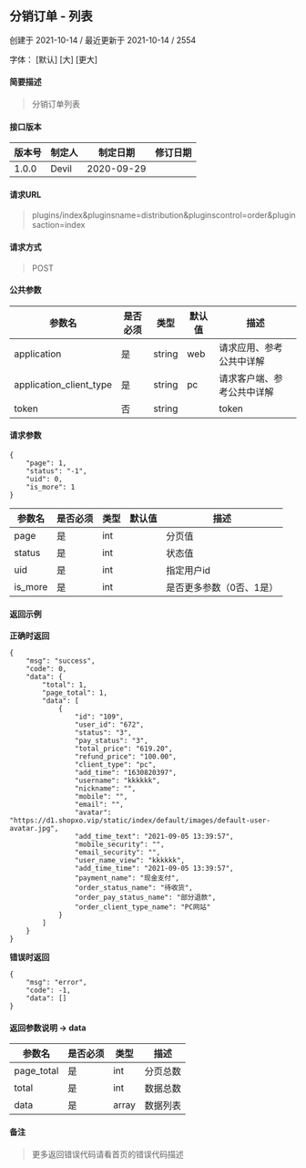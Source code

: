 ## 分销订单 - 列表

创建于 2021-10-14 / 最近更新于 2021-10-14 / 2554

字体： \[默认\] \[大\] \[更大\]

#### 简要描述

> 分销订单列表

#### 接口版本

| 版本号 | 制定人 | 制定日期 | 修订日期 |
| --- | --- | --- | --- |
| 1.0.0 | Devil | 2020-09-29 |  |

#### 请求URL

> plugins/index&pluginsname=distribution&pluginscontrol=order&pluginsaction=index

#### 请求方式

> POST

#### 公共参数

| 参数名 | 是否必须 | 类型 | 默认值 | 描述 |
| --- | --- | --- | --- | --- |
| application | 是 | string | web | 请求应用、参考公共中详解 |
| application\_client\_type | 是 | string | pc | 请求客户端、参考公共中详解 |
| token | 否 | string |  | token |

#### 请求参数

```
{
    "page": 1,
    "status": "-1",
    "uid": 0,
    "is_more": 1
}
```

| 参数名 | 是否必须 | 类型 | 默认值 | 描述 |
| --- | --- | --- | --- | --- |
| page | 是 | int |  | 分页值 |
| status | 是 | int |  | 状态值 |
| uid | 是 | int |  | 指定用户id |
| is\_more | 是 | int |  | 是否更多参数（0否、1是） |

#### 返回示例

**正确时返回**

```
{
    "msg": "success",
    "code": 0,
    "data": {
        "total": 1,
        "page_total": 1,
        "data": [
            {
                "id": "109",
                "user_id": "672",
                "status": "3",
                "pay_status": "3",
                "total_price": "619.20",
                "refund_price": "100.00",
                "client_type": "pc",
                "add_time": "1630820397",
                "username": "kkkkkk",
                "nickname": "",
                "mobile": "",
                "email": "",
                "avatar": "https://d1.shopxo.vip/static/index/default/images/default-user-avatar.jpg",
                "add_time_text": "2021-09-05 13:39:57",
                "mobile_security": "",
                "email_security": "",
                "user_name_view": "kkkkkk",
                "add_time_time": "2021-09-05 13:39:57",
                "payment_name": "现金支付",
                "order_status_name": "待收货",
                "order_pay_status_name": "部分退款",
                "order_client_type_name": "PC网站"
            }
        ]
    }
}
```

**错误时返回**

```
{
    "msg": "error",
    "code": -1,
    "data": []
}
```

#### 返回参数说明 -> data

| 参数名 | 是否必须 | 类型 | 描述 |
| --- | --- | --- | --- |
| page\_total | 是 | int | 分页总数 |
| total | 是 | int | 数据总数 |
| data | 是 | array | 数据列表 |

#### 备注

> 更多返回错误代码请看首页的错误代码描述